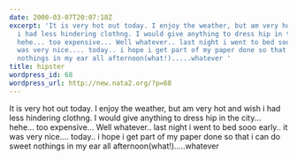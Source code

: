 ```yaml
---
date: 2000-03-07T20:07:18Z
excerpt: 'It is very hot out today. I enjoy the weather, but am very hot and wish
  i had less hindering clothng. I would give anything to dress hip in the city...
  hehe... too expensive... Well whatever.. last night i went to bed sooo early.. it
  was very nice.... today.. i hope i get part of my paper done so that i can do sweet
  nothings in my ear all afternoon(what!).....whatever '
title: hipster
wordpress_id: 68
wordpress_url: http://new.nata2.org/?p=68
---
```


It is very hot out today. I enjoy the weather, but am very hot and wish i had less hindering clothng. I would give anything to dress hip in the city... hehe... too expensive... Well whatever.. last night i went to bed sooo early.. it was very nice.... today.. i hope i get part of my paper done so that i can do sweet nothings in my ear all afternoon(what!).....whatever 
